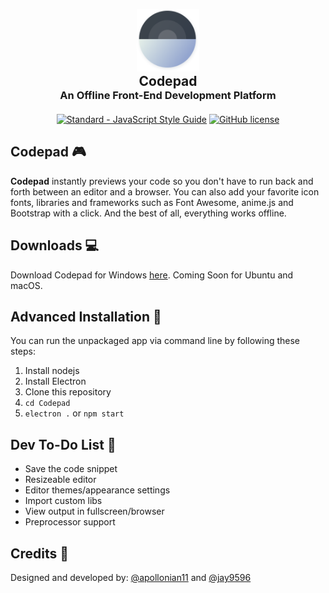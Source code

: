 <center>
<img src="assets/Codepad Blue.png" style="height: 100px; margin-top: 30px">
<h2 style="margin:0">Codepad</h2>
<h3 style="margin:0 0 20px">An Offline Front-End Development Platform</h3>

[![Standard - JavaScript Style Guide](https://img.shields.io/badge/code_style-standard-brightgreen.svg)](http://standardjs.com/)
[![GitHub license](https://img.shields.io/badge/license-MIT-blue.svg)](https://raw.githubusercontent.com/Jay9596/CodePad/master/LICENSE)
</center>

## Codepad 🎮

__Codepad__ instantly previews your code so you don't have to run back and forth between an editor and a browser. You can also add your favorite icon fonts, libraries and frameworks such as Font Awesome, anime.js and Bootstrap with a click. And the best of all, everything works offline.

## Downloads 💻

Download Codepad for Windows [here](). Coming Soon for Ubuntu and macOS.

## Advanced Installation 🎩

You can run the unpackaged app via command line by following these steps:
 1. Install nodejs
 2. Install Electron
 3. Clone this repository
 4. `cd Codepad`
 5. `electron .` or `npm start`

## Dev To-Do List 🌈

- Save the code snippet
- Resizeable editor
- Editor themes/appearance settings
- Import custom libs
- View output in fullscreen/browser
- Preprocessor support

## Credits 👨

Designed and developed by: [@apollonian11](htt[s://www.github.com/apollonian11]) and [@jay9596](https://www.github.com/jay9596)